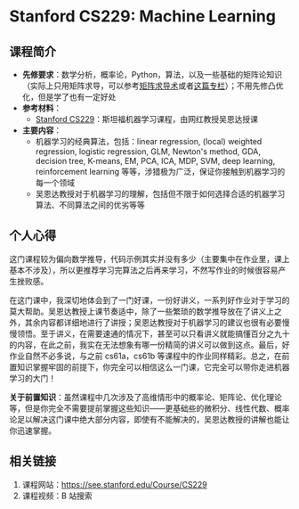 # Stanford CS229: Machine Learning

## 课程简介

- **先修要求**：数学分析，概率论，Python，算法，以及一些基础的矩阵论知识（实际上只用矩阵求导，可以参考[矩阵求导术](https://zhuanlan.zhihu.com/p/24709748)或者[这篇专栏](https://zhuanlan.zhihu.com/p/273729929)）；不用先修凸优化，但是学了也有一定好处
- **参考材料**：
    - [Stanford CS229](https://cs229.stanford.edu/)：斯坦福机器学习课程，由网红教授吴恩达授课
- **主要内容**：
    - 机器学习的经典算法，包括：linear regression, (local) weighted regression, logistic regression, GLM, Newton's method, GDA, decision tree, K-means, EM, PCA, ICA, MDP, SVM, deep learning, reinforcement learning 等等，涉猎极为广泛，保证你接触到机器学习的每一个领域
    - 吴恩达教授对于机器学习的理解，包括但不限于如何选择合适的机器学习算法、不同算法之间的优劣等等

## 个人心得

这门课程较为偏向数学推导，代码示例其实并没有多少（主要集中在作业里，课上基本不涉及），所以更推荐学习完算法之后再来学习，不然写作业的时候很容易产生挫败感。

在这门课中，我深切地体会到了一门好课，一份好讲义，一系列好作业对于学习的莫大帮助。吴恩达教授上课节奏适中，除了一些繁琐的数学推导放在了讲义上之外，其余内容都详细地进行了讲授；吴恩达教授对于机器学习的建议也很有必要慢慢领悟。至于讲义，在需要速通的情况下，甚至可以只看讲义就能搞懂百分之九十的内容，在此之前，我实在无法想象有哪一份精简的讲义可以做到这点。最后，好作业自然不必多说，与之前 cs61a，cs61b 等课程中的作业同样精彩。总之，在前置知识掌握牢固的前提下，你完全可以相信这么一门课，它完全可以带你走进机器学习的大门！

**关于前置知识**：虽然课程中几次涉及了高维情形中的概率论、矩阵论、优化理论等，但是你完全不需要提前掌握这些知识——更基础些的微积分、线性代数、概率论足以解决这门课中绝大部分内容，即使有不能解决的，吴恩达教授的讲解也能让你迅速掌握。


## 相关链接

1. 课程网站：<https://see.stanford.edu/Course/CS229>
2. 课程视频：B 站搜索
